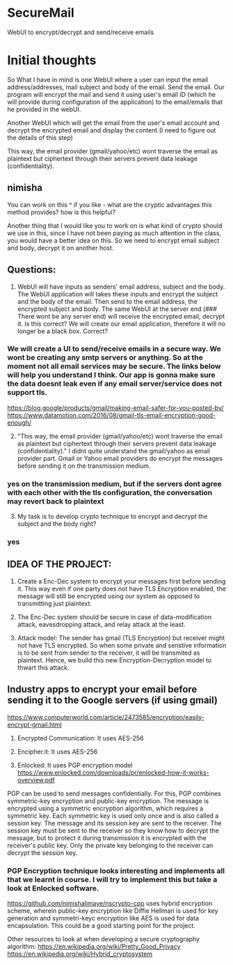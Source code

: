 # SecureMail
WebUI to encrypt/decrypt and send/receive emails


# Initial thoughts

So What I have in mind is one WebUI where a user can input the email address/addresses, mail subject and body of the email. Send the email. Our program will encrypt the mail and send it using user's email ID (which he will provide during configuration of the application) to the email/emails that he provided in the webUI.

Another WebUI which will get the email from the user's email account and decrypt the encrypted email and display the content.(I need to figure out the details of this step) 

This way, the email provider (gmail/yahoo/etc) wont traverse the email as plaintext but ciphertext through their servers prevent data leakage (confidentiality). 
## nimisha
You can work on this ^ if you like - what are the cryptic advantages this method provides? how is this helpful?

Another thing that I would like you to work on is what kind of crypto should we use in this, since I have not been paying as much attention in the class, you would have a better idea on this. So we need to encrypt email subject and body, decrypt it on another host.


## Questions:
1. WebUI will have inputs as senders' email address, subject and the body. The WebUI application will takes these inputs and encrypt the subject and the body of the email. Then send to the email address, the encrypted subject and body. The same WebUI at the server end (### There wont be any server end) will receive the encrypted email, decrypt it. Is this correct? We will create our email application, therefore it will no longer be a black box. Correct?

### We will create a UI to send/receive emails in a secure way. We wont be creating any smtp servers or anything. So at the moment not all email services may be secure. The links below will help you understand I think. Our app is gonna make sure the data doesnt leak even if any email server/service does not support tls.
https://blog.google/products/gmail/making-email-safer-for-you-posted-by/
https://www.datamotion.com/2016/08/gmail-tls-email-encryption-good-enough/

2. "This way, the email provider (gmail/yahoo/etc) wont traverse the email as plaintext but ciphertext through their servers prevent data leakage (confidentiality)." I didnt quite understand the gmail/yahoo as email provider part. Gmail or Yahoo email providers do encrypt the messages before sending it on the transmission medium. 
### yes on the transmission medium, but if the servers dont agree with each other with the tls configuration, the conversation may revert back to plaintext
 
3. My task is to develop crypto technique to encrypt and decrypt the subject and the body right?
### yes


## IDEA OF THE PROJECT:
1. Create a Enc-Dec system to encrypt your messages first before sending it. This way even if one party does not have TLS Encryption enabled, the message will still be encrypted using our system as opposed to transmitting just plaintext.

2. The Enc-Dec system should be secure in case of data-modification attack, eavesdropping attack, and relay attack at the least.

3. Attack model: The sender has gmail (TLS Encryption) but receiver might not have TLS encrypted. So when some private and senstive information is to be sent from sender to the receiver, it will be transmited as plaintext. Hence, we build this new Encryption-Decryption model to thwart this attack.



## Industry apps to encrypt your email before sending it to the Google servers (if using gmail)
https://www.computerworld.com/article/2473585/encryption/easily-encrypt-gmail.html

1. Encrypted Communication: It uses AES-256

2. Encipher.it: It uses AES-256

3. Enlocked: It uses PGP encryption model https://www.enlocked.com/downloads/pr/enlocked-how-it-works-overview.pdf 

PGP can be used to send messages confidentially. For this, PGP combines symmetric-key encryption and public-key encryption. The message is encrypted using a symmetric encryption algorithm, which requires a symmetric key. Each symmetric key is used only once and is also called a session key. The message and its session key are sent to the receiver. The session key must be sent to the receiver so they know how to decrypt the message, but to protect it during transmission it is encrypted with the receiver's public key. Only the private key belonging to the receiver can decrypt the session key.

### PGP Encryption technique looks interesting and implements all that we learnt in course. I will try to implement this but take a look at Enlocked software. 

https://github.com/nimishalimaye/nscrypto-cpp uses hybrid encryption scheme, wherein public-key encryption like Diffie Hellman is used for key generation and symmetri-keyc encryption like AES is used for data encapsulation. This could be a good starting point for the project.

Other resources to look at when developing a secure cryptography algorithm: https://en.wikipedia.org/wiki/Pretty_Good_Privacy
https://en.wikipedia.org/wiki/Hybrid_cryptosystem 

